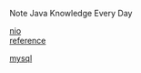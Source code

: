 Note Java Knowledge Every Day

[nio](/src/Baisc/nio/NIO.md)  
[reference](/src/Baisc/reference/Reference.md)

[mysql](/src/mysql/mysql.md)